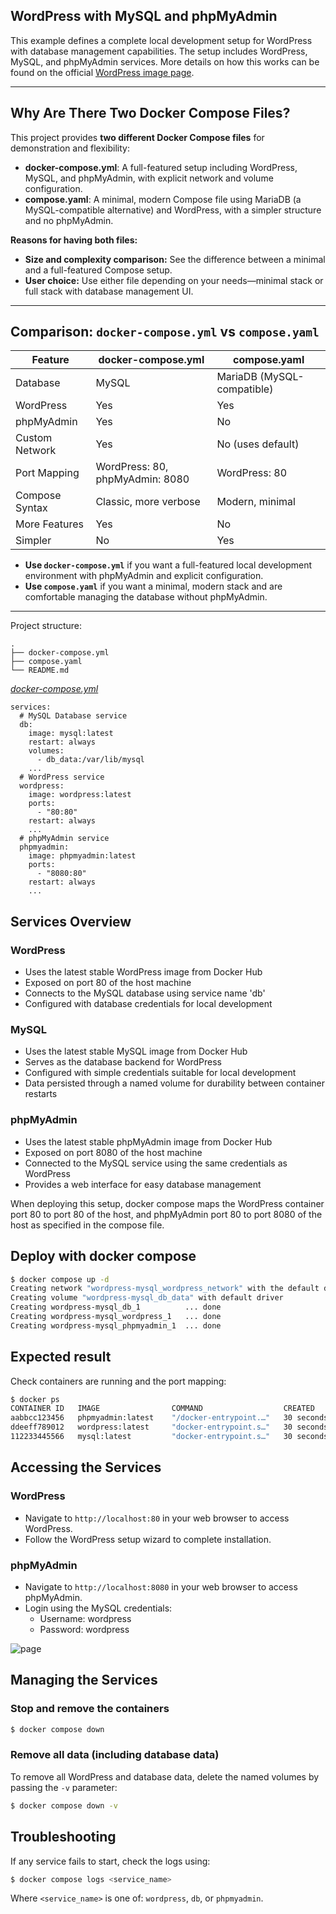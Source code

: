 ## WordPress with MySQL and phpMyAdmin
This example defines a complete local development setup for WordPress with database management capabilities. The setup includes WordPress, MySQL, and phpMyAdmin services. More details on how this works can be found on the official [WordPress image page](https://hub.docker.com/_/wordpress).

---

## Why Are There Two Docker Compose Files?

This project provides **two different Docker Compose files** for demonstration and flexibility:

- **docker-compose.yml**: A full-featured setup including WordPress, MySQL, and phpMyAdmin, with explicit network and volume configuration.
- **compose.yaml**: A minimal, modern Compose file using MariaDB (a MySQL-compatible alternative) and WordPress, with a simpler structure and no phpMyAdmin.

**Reasons for having both files:**
- **Size and complexity comparison:** See the difference between a minimal and a full-featured Compose setup.
- **User choice:** Use either file depending on your needs—minimal stack or full stack with database management UI.

---

## Comparison: `docker-compose.yml` vs `compose.yaml`

| Feature                | docker-compose.yml         | compose.yaml                |
|------------------------|---------------------------|-----------------------------|
| Database               | MySQL                     | MariaDB (MySQL-compatible)  |
| WordPress              | Yes                       | Yes                         |
| phpMyAdmin             | Yes                       | No                          |
| Custom Network         | Yes                       | No (uses default)           |
| Port Mapping           | WordPress: 80, phpMyAdmin: 8080 | WordPress: 80         |
| Compose Syntax         | Classic, more verbose     | Modern, minimal             |
| More Features          | Yes                       | No                          |
| Simpler                | No                        | Yes                         |

- **Use `docker-compose.yml`** if you want a full-featured local development environment with phpMyAdmin and explicit configuration.
- **Use `compose.yaml`** if you want a minimal, modern stack and are comfortable managing the database without phpMyAdmin.

---

Project structure:
```
.
├── docker-compose.yml
├── compose.yaml
└── README.md
```

[_docker-compose.yml_](docker-compose.yml)
```
services:
  # MySQL Database service
  db:
    image: mysql:latest
    restart: always
    volumes:
      - db_data:/var/lib/mysql
    ...
  # WordPress service
  wordpress:
    image: wordpress:latest
    ports:
      - "80:80"
    restart: always
    ...
  # phpMyAdmin service
  phpmyadmin:
    image: phpmyadmin:latest
    ports:
      - "8080:80"
    restart: always
    ...
```

## Services Overview

### WordPress
- Uses the latest stable WordPress image from Docker Hub
- Exposed on port 80 of the host machine
- Connects to the MySQL database using service name 'db'
- Configured with database credentials for local development

### MySQL
- Uses the latest stable MySQL image from Docker Hub
- Serves as the database backend for WordPress
- Configured with simple credentials suitable for local development
- Data persisted through a named volume for durability between container restarts

### phpMyAdmin
- Uses the latest stable phpMyAdmin image from Docker Hub
- Exposed on port 8080 of the host machine
- Connected to the MySQL service using the same credentials as WordPress
- Provides a web interface for easy database management

When deploying this setup, docker compose maps the WordPress container port 80 to
port 80 of the host, and phpMyAdmin port 80 to port 8080 of the host as specified in the compose file.

## Deploy with docker compose

```bash
$ docker compose up -d
Creating network "wordpress-mysql_wordpress_network" with the default driver
Creating volume "wordpress-mysql_db_data" with default driver
Creating wordpress-mysql_db_1          ... done
Creating wordpress-mysql_wordpress_1   ... done
Creating wordpress-mysql_phpmyadmin_1  ... done
```

## Expected result

Check containers are running and the port mapping:

```bash
$ docker ps
CONTAINER ID   IMAGE                COMMAND                  CREATED          STATUS          PORTS                                   NAMES
aabbcc123456   phpmyadmin:latest    "/docker-entrypoint.…"   30 seconds ago   Up 29 seconds   0.0.0.0:8080->80/tcp                    wordpress-mysql_phpmyadmin_1
ddeeff789012   wordpress:latest     "docker-entrypoint.s…"   30 seconds ago   Up 29 seconds   0.0.0.0:80->80/tcp                      wordpress-mysql_wordpress_1
112233445566   mysql:latest         "docker-entrypoint.s…"   30 seconds ago   Up 29 seconds   3306/tcp, 33060/tcp                     wordpress-mysql_db_1
```

## Accessing the Services

### WordPress
- Navigate to `http://localhost:80` in your web browser to access WordPress.
- Follow the WordPress setup wizard to complete installation.

### phpMyAdmin
- Navigate to `http://localhost:8080` in your web browser to access phpMyAdmin.
- Login using the MySQL credentials:
  - Username: wordpress
  - Password: wordpress

![page](output.jpg)

## Managing the Services

### Stop and remove the containers

```bash
$ docker compose down
```

### Remove all data (including database data)
To remove all WordPress and database data, delete the named volumes by passing the `-v` parameter:

```bash
$ docker compose down -v
```

## Troubleshooting

If any service fails to start, check the logs using:

```bash
$ docker compose logs <service_name>
```

Where `<service_name>` is one of: `wordpress`, `db`, or `phpmyadmin`.
